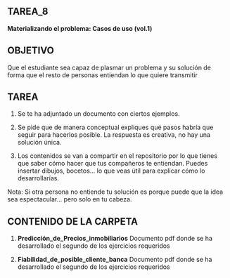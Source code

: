﻿## **TAREA_8**

**Materializando el problema: Casos de uso (vol.1)**

## OBJETIVO

Que el estudiante sea capaz de plasmar un problema y su solución de forma que el resto de personas entiendan lo que quiere transmitir

## TAREA

1. Se te ha adjuntado un documento con ciertos ejemplos.

2. Se pide que de manera conceptual expliques qué pasos habría que seguir para hacerlos posible. La respuesta es creativa, no hay una solución única.

3. Los contenidos se van a compartir en el repositorio por lo que tienes que saber cómo hacer que tus compañeros te entiendan. Puedes insertar dibujos, bocetos... lo que veas útil para explicar cómo lo desarrollarías.

Nota: Si otra persona no entiende tu solución es porque puede que la idea sea espectacular… pero solo en tu cabeza.


## CONTENIDO DE LA CARPETA

1. **Predicción_de_Precios_inmobiliarios** Documento pdf donde se ha desarrollado el segundo de los ejercicios requeridos

2. **Fiabilidad_de_posible_cliente_banca** Documento pdf donde se ha desarrollado el segundo de los ejercicios requeridos








